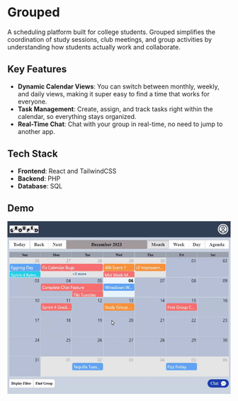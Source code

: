 # Grouped

A scheduling platform built for college students. Grouped simplifies the coordination of study sessions, club meetings, and group activities by understanding how students actually work and collaborate.

## Key Features

- **Dynamic Calendar Views**: You can switch between monthly, weekly, and daily views, making it super easy to find a time that works for everyone.
- **Task Management**: Create, assign, and track tasks right within the calendar, so everything stays organized.
- **Real-Time Chat**: Chat with your group in real-time, no need to jump to another app.


## Tech Stack

- **Frontend**: React and TailwindCSS 
- **Backend**: PHP
- **Database**: SQL


## Demo

![alt text](docs/demo.gif)
